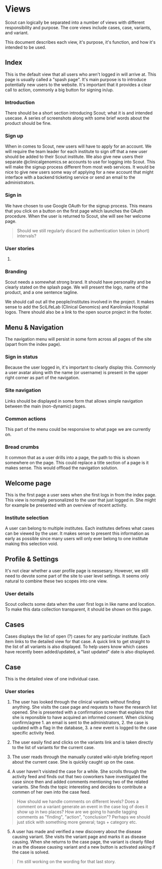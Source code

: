 # Views
Scout can logically be separated into a number of views with different responsibility and purpose. The core views include cases, case, variants, and variant.

This document describes each view, it's purpose, it's function, and how it's intended to be used.



## Index
This is the default view that all users who aren't logged in will arrive at. This page is usually called a "spash page". It's main purpose is to introduce potentially new users to the website. It's important that it provides a clear call to action, commonly a big button for signing in/up.

### Introduction
There should be a short section introducing Scout; what it is and intended usecase. A series of screenshots along with some brief words about the product should be fine.

### Sign up
When in comes to Scout, new users will have to apply for an account. We will require the team leader for each institute to sign off that a new user should be added to their Scout institute. We also give new users their separate @clinicalgenomics.se accounts to use for logging into Scout. This will make the signup process different from most web services. It would be nice to give new users some way of applying for a new account that might interface with a backend ticketing service or send an email to the administrators.

### Sign in
We have chosen to use Google OAuth for the signup process. This means that you click on a button on the first page which launches the OAuth procedure. When the user is returned to Scout, she will see her welcome page.

> Should we still regularly discard the authentication token in (short) intervals?

### User stories

1. 

### Branding
Scout needs a somewhat strong brand. It should have personality and be clearly stated on the splash page. We will present the logo, name of the product, and a one sentence tagline.

We should call out all the people/institutes involved in the project. It makes sense to add the SciLifeLab (Clinical Genomics) and Karolinska Hospital logos. There should also be a link to the open source project in the footer.



## Menu & Navigation
The navigation menu will persist in some form across all pages of the site (apart from the index page).

### Sign in status
Because the user logged in, it's important to clearly display this. Commonly a user avatar along with the name (or username) is present in the upper right corner as part of the navigation.

### Site navigation
Links should be displayed in some form that allows simple navigation between the main (non-dynamic) pages.

### Common actions
This part of the menu could be responsive to what page we are currently on.

### Bread crumbs
It common that as a user drills into a page, the path to this is shown somewhere on the page. This could replace a title section of a page is it makes sense. This would offload the navigation solution.



## Welcome page
This is the first page a user sees when she first logs in from the index page. This view is normally personalized to the user that just logged in. She might for example be presented with an overview of recent activity.

### Institute selection
A user can belong to multiple institutes. Each institutes defines what cases can be viewed by the user. It makes sense to present this information as early as possible since many users will only ever belong to one institute making this selection void.



## Profile & Settings
It's not clear whether a user profile page is nessesary. However, we still need to devote some part of the site to user level settings. It seems only natural to combine these two scopes into one view.

### User details
Scout collects some data when the user first logs in like name and location. To make this data collection transparent, it should be shown on this page.



## Cases
Cases displays the list of open (?) cases for any particular institute. Each item links to the detailed view for that case. A quick link to get straight to the list of all variants is also displayed. To help users know which cases have recently been added/updated, a "last updated" date is also displayed.


## Case
This is the detailed view of one individual case.

### User stories
1. The user has looked through the clinical variants without finding anything. She visits the case page and requests to have the research list opened. She is presented with a confirmation screen that explains that she is reponsible to have acquired an informed consent. When clicking confirm/agree 1. an email is sent to the administrators, 2. the case is updated with a flag in the database, 3. a new event is logged to the case specific activity feed.

2. The user easily find and clicks on the variants link and is taken directly to the list of variants for the current case.

3. The user reads through the manually curated wiki-style briefing report about the current case. She is quickly caught up on the case.

4. A user haven't visisted the case for a while. She scrolls through the activity feed and finds out that two coworkers have investigated the case since then and added comments mentioning two of the related variants. She finds the topic interesting and decides to contribute a commen of her own into the case feed.

> How should we handle comments on different levels? Does a comment on a variant generate an event in the case log of does it show up in two places?
> How are we going to handle tagging comments as "finding", "action", "conclusion"? Perhaps we should just stick with something more general; tags + category etc.

5. A user has made and verified a new discovery about the disease causing variant. She visits the variant page and marks it as disease causing. When she returns to the case page, the variant is clearly filled in as the disease causing variant and a new button is activated asking if the case is solved.

> I'm still working on the wording for that last story.
